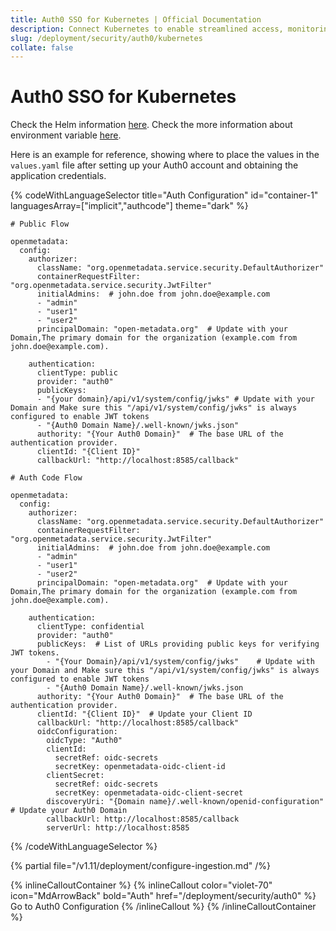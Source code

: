 ```yaml
---
title: Auth0 SSO for Kubernetes | Official Documentation
description: Connect Kubernetes to enable streamlined access, monitoring, or search of enterprise data using secure and scalable integrations.
slug: /deployment/security/auth0/kubernetes
collate: false
---
```


# Auth0 SSO for Kubernetes

Check the Helm information [here](https://artifacthub.io/packages/search?repo=open-metadata).
Check the more information about environment variable [here](/deployment/security/configuration-parameters).

Here is an example for reference, showing where to place the values in the `values.yaml` file after setting up your Auth0 account and obtaining the application credentials.

{% codeWithLanguageSelector title="Auth Configuration" id="container-1" languagesArray=["implicit","authcode"] theme="dark" %}

```implicit
# Public Flow

openmetadata:
  config:
    authorizer:
      className: "org.openmetadata.service.security.DefaultAuthorizer"
      containerRequestFilter: "org.openmetadata.service.security.JwtFilter"
      initialAdmins:  # john.doe from john.doe@example.com
      - "admin"
      - "user1"
      - "user2"
      principalDomain: "open-metadata.org"  # Update with your Domain,The primary domain for the organization (example.com from john.doe@example.com).     

    authentication:
      clientType: public
      provider: "auth0"
      publicKeys: 
      - "{your domain}/api/v1/system/config/jwks" # Update with your Domain and Make sure this "/api/v1/system/config/jwks" is always configured to enable JWT tokens
      - "{Auth0 Domain Name}/.well-known/jwks.json"
      authority: "{Your Auth0 Domain}"  # The base URL of the authentication provider.      
      clientId: "{Client ID}"
      callbackUrl: "http://localhost:8585/callback"
```

```authcode
# Auth Code Flow 

openmetadata:
  config:
    authorizer:
      className: "org.openmetadata.service.security.DefaultAuthorizer"  
      containerRequestFilter: "org.openmetadata.service.security.JwtFilter"  
      initialAdmins:  # john.doe from john.doe@example.com
      - "admin"
      - "user1"
      - "user2"
      principalDomain: "open-metadata.org"  # Update with your Domain,The primary domain for the organization (example.com from john.doe@example.com).  

    authentication:
      clientType: confidential 
      provider: "auth0" 
      publicKeys:  # List of URLs providing public keys for verifying JWT tokens.
        - "{Your Domain}/api/v1/system/config/jwks"    # Update with your Domain and Make sure this "/api/v1/system/config/jwks" is always configured to enable JWT tokens
        - "{Auth0 Domain Name}/.well-known/jwks.json
      authority: "{Your Auth0 Domain}"  # The base URL of the authentication provider.
      clientId: "{Client ID}"  # Update your Client ID
      callbackUrl: "http://localhost:8585/callback"
      oidcConfiguration:
        oidcType: "Auth0"  
        clientId:
          secretRef: oidc-secrets
          secretKey: openmetadata-oidc-client-id  
        clientSecret:
          secretRef: oidc-secrets
          secretKey: openmetadata-oidc-client-secret  
        discoveryUri: "{Domain name}/.well-known/openid-configuration"  # Update your Auth0 Domain
        callbackUrl: http://localhost:8585/callback  
        serverUrl: http://localhost:8585  
```

{% /codeWithLanguageSelector %}

{% partial file="/v1.11/deployment/configure-ingestion.md" /%}

{% inlineCalloutContainer %}
  {% inlineCallout
    color="violet-70"
    icon="MdArrowBack"
    bold="Auth"
    href="/deployment/security/auth0" %}
    Go to Auth0 Configuration
  {% /inlineCallout %}
{% /inlineCalloutContainer %}